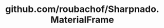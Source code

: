 ---
layout: post
title: github.com/roubachof/Sharpnado.MaterialFrame
categories: link
tags: [انگلیسی, برنامه‌نویسی]
---
